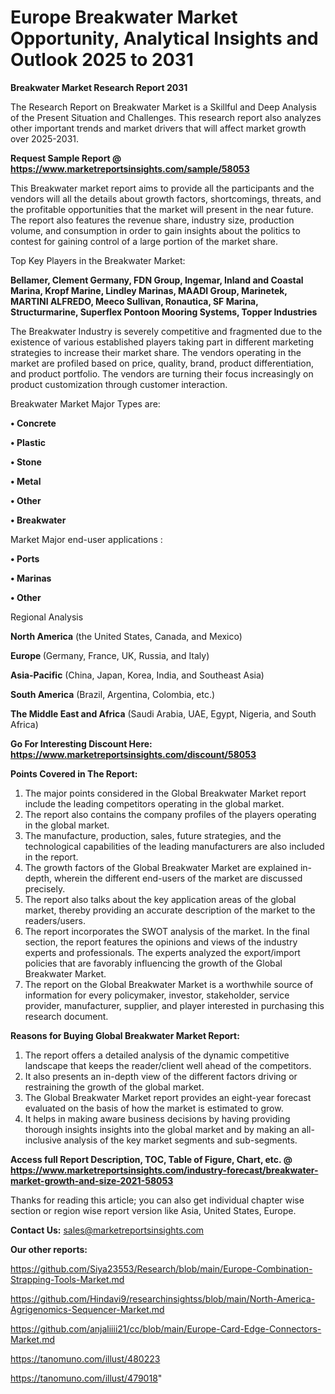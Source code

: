 # Europe Breakwater Market Opportunity, Analytical Insights and Outlook 2025 to 2031

<strong>Breakwater Market Research Report 2031</strong>

The Research Report on Breakwater Market is a Skillful and Deep Analysis of the Present Situation and Challenges. This research report also analyzes other important trends and market drivers that will affect market growth over 2025-2031.

<strong>Request Sample Report @ <a href=https://www.marketreportsinsights.com/sample/58053>https://www.marketreportsinsights.com/sample/58053</a></strong>

This Breakwater market report aims to provide all the participants and the vendors will all the details about growth factors, shortcomings, threats, and the profitable opportunities that the market will present in the near future. The report also features the revenue share, industry size, production volume, and consumption in order to gain insights about the politics to contest for gaining control of a large portion of the market share.

Top Key Players in the Breakwater Market:

<strong>Bellamer, Clement Germany, FDN Group, Ingemar, Inland and Coastal Marina, Kropf Marine, Lindley Marinas, MAADI Group, Marinetek, MARTINI ALFREDO, Meeco Sullivan, Ronautica, SF Marina, Structurmarine, Superflex Pontoon Mooring Systems, Topper Industries</strong>

The Breakwater Industry is severely competitive and fragmented due to the existence of various established players taking part in different marketing strategies to increase their market share. The vendors operating in the market are profiled based on price, quality, brand, product differentiation, and product portfolio. The vendors are turning their focus increasingly on product customization through customer interaction.

Breakwater Market Major Types are:

<strong>• Concrete

• Plastic

• Stone

• Metal

• Other

• Breakwater</strong>

Market Major end-user applications :

<strong>• Ports

• Marinas

• Other</strong>

Regional Analysis

</u><strong><b>North America</b></strong> (the United States, Canada, and Mexico)

<strong><b>Europe </b></strong>(Germany, France, UK, Russia, and Italy)

<strong><b>Asia-Pacific</b></strong> (China, Japan, Korea, India, and Southeast Asia)

<strong><b>South America</b></strong> (Brazil, Argentina, Colombia, etc.)

<strong><b>The Middle East and Africa</b></strong> (Saudi Arabia, UAE, Egypt, Nigeria, and South Africa)

<strong>Go For Interesting Discount Here: <a href=https://www.marketreportsinsights.com/discount/58053>https://www.marketreportsinsights.com/discount/58053</a></strong>

<strong>Points Covered in The Report:</strong>
<ol>
  <li>The major points considered in the Global Breakwater Market report include the leading competitors operating in the global market.</li>
  <li>The report also contains the company profiles of the players operating in the global market.</li>
  <li>The manufacture, production, sales, future strategies, and the technological capabilities of the leading manufacturers are also included in the report.</li>
  <li>The growth factors of the Global Breakwater Market are explained in-depth, wherein the different end-users of the market are discussed precisely.</li>
  <li>The report also talks about the key application areas of the global market, thereby providing an accurate description of the market to the readers/users.</li>
  <li>The report incorporates the SWOT analysis of the market. In the final section, the report features the opinions and views of the industry experts and professionals. The experts analyzed the export/import policies that are favorably influencing the growth of the Global Breakwater Market.</li>
  <li>The report on the Global Breakwater Market is a worthwhile source of information for every policymaker, investor, stakeholder, service provider, manufacturer, supplier, and player interested in purchasing this research document.</li>
</ol>
<strong>Reasons for Buying Global Breakwater Market Report:</strong>

<ol>
  <li>The report offers a detailed analysis of the dynamic competitive landscape that keeps the reader/client well ahead of the competitors.</li>
  <li>It also presents an in-depth view of the different factors driving or restraining the growth of the global market.</li>
  <li>The Global Breakwater Market report provides an eight-year forecast evaluated on the basis of how the market is estimated to grow.</li>
  <li>It helps in making aware business decisions by having providing thorough insights insights into the global market and by making an all-inclusive analysis of the key market segments and sub-segments.</li>
</ol>
<strong>Access full Report Description, TOC, Table of Figure, Chart, etc. @ <a href=https://www.marketreportsinsights.com/industry-forecast/breakwater-market-growth-and-size-2021-58053>https://www.marketreportsinsights.com/industry-forecast/breakwater-market-growth-and-size-2021-58053</a></strong>


Thanks for reading this article; you can also get individual chapter wise section or region wise report version like Asia, United States, Europe.

<strong>Contact Us:</strong>
sales@marketreportsinsights.com

<strong>Our other reports:</strong>

<a href=https://github.com/Siya23553/Research/blob/main/Europe-Combination-Strapping-Tools-Market.md>https://github.com/Siya23553/Research/blob/main/Europe-Combination-Strapping-Tools-Market.md</a>

<a href=https://github.com/Hindavi9/researchinsightss/blob/main/North-America-Agrigenomics-Sequencer-Market.md>https://github.com/Hindavi9/researchinsightss/blob/main/North-America-Agrigenomics-Sequencer-Market.md</a>

<a href=https://github.com/anjaliiii21/cc/blob/main/Europe-Card-Edge-Connectors-Market.md>https://github.com/anjaliiii21/cc/blob/main/Europe-Card-Edge-Connectors-Market.md</a>

<a href=https://tanomuno.com/illust/480223>https://tanomuno.com/illust/480223</a>

<a href=https://tanomuno.com/illust/479018>https://tanomuno.com/illust/479018</a>"
